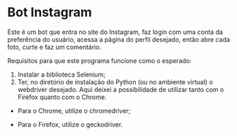 # Bot Instagram 

Este é um bot que entra no site do Instagram, faz login com uma conta da preferência do usuário, acessa a página do perfil desejado, então abre cada foto, curte e faz um comentário. 

Requisitos para que este programa funcione como o esperado: 

1. Instalar a biblioteca Selenium;
2. Ter, no diretório de instalação do Python (ou no ambiente virtual)
o webdriver desejado. Aqui deixei a possibilidade de utilizar tanto 
com o Firefox quanto com o Chrome.

- Para o Chrome, utilize o chromedriver;

 - Para o Firefox, utilize o geckodriver.